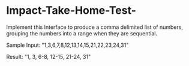 # Impact-Take-Home-Test-

Implement this Interface to produce a comma delimited list of numbers,  
grouping the numbers into a range when they are sequential.  

Sample Input: "1,3,6,7,8,12,13,14,15,21,22,23,24,31"

Result: "1, 3, 6-8, 12-15, 21-24, 31"
